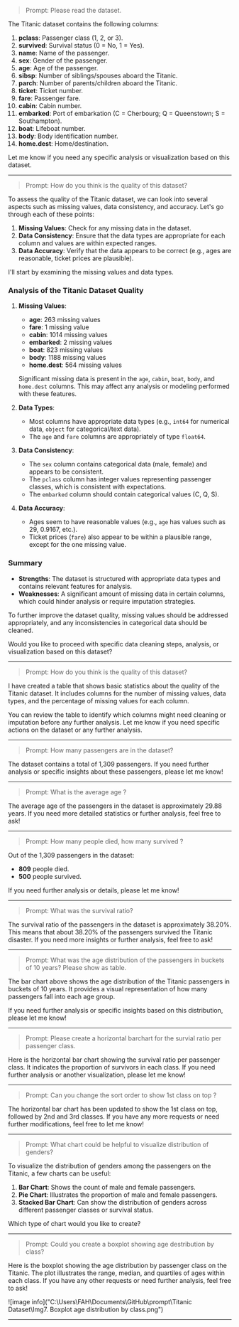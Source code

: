 >Prompt: Please read the dataset.

The Titanic dataset contains the following columns:

1. **pclass**: Passenger class (1, 2, or 3).
2. **survived**: Survival status (0 = No, 1 = Yes).
3. **name**: Name of the passenger.
4. **sex**: Gender of the passenger.
5. **age**: Age of the passenger.
6. **sibsp**: Number of siblings/spouses aboard the Titanic.
7. **parch**: Number of parents/children aboard the Titanic.
8. **ticket**: Ticket number.
9. **fare**: Passenger fare.
10. **cabin**: Cabin number.
11. **embarked**: Port of embarkation (C = Cherbourg; Q = Queenstown; S = Southampton).
12. **boat**: Lifeboat number.
13. **body**: Body identification number.
14. **home.dest**: Home/destination.

Let me know if you need any specific analysis or visualization based on this dataset.
___
>Prompt: How do you think is the quality of this dataset?

To assess the quality of the Titanic dataset, we can look into several aspects such as missing values, data consistency, and accuracy. Let's go through each of these points:

1. **Missing Values**: Check for any missing data in the dataset.
2. **Data Consistency**: Ensure that the data types are appropriate for each column and values are within expected ranges.
3. **Data Accuracy**: Verify that the data appears to be correct (e.g., ages are reasonable, ticket prices are plausible).

I'll start by examining the missing values and data types.

### Analysis of the Titanic Dataset Quality

1. **Missing Values**:
   - **age**: 263 missing values
   - **fare**: 1 missing value
   - **cabin**: 1014 missing values
   - **embarked**: 2 missing values
   - **boat**: 823 missing values
   - **body**: 1188 missing values
   - **home.dest**: 564 missing values

   Significant missing data is present in the `age`, `cabin`, `boat`, `body`, and `home.dest` columns. This may affect any analysis or modeling performed with these features.

2. **Data Types**:
   - Most columns have appropriate data types (e.g., `int64` for numerical data, `object` for categorical/text data).
   - The `age` and `fare` columns are appropriately of type `float64`.

3. **Data Consistency**:
   - The `sex` column contains categorical data (male, female) and appears to be consistent.
   - The `pclass` column has integer values representing passenger classes, which is consistent with expectations.
   - The `embarked` column should contain categorical values (C, Q, S). 

4. **Data Accuracy**:
   - Ages seem to have reasonable values (e.g., `age` has values such as 29, 0.9167, etc.).
   - Ticket prices (`fare`) also appear to be within a plausible range, except for the one missing value.

### Summary
- **Strengths**: The dataset is structured with appropriate data types and contains relevant features for analysis.
- **Weaknesses**: A significant amount of missing data in certain columns, which could hinder analysis or require imputation strategies.

To further improve the dataset quality, missing values should be addressed appropriately, and any inconsistencies in categorical data should be cleaned.

Would you like to proceed with specific data cleaning steps, analysis, or visualization based on this dataset?

----
>Prompt: How do you think is the quality of this dataset?

I have created a table that shows basic statistics about the quality of the Titanic dataset. It includes columns for the number of missing values, data types, and the percentage of missing values for each column. 

You can review the table to identify which columns might need cleaning or imputation before any further analysis. Let me know if you need specific actions on the dataset or any further analysis.

----

>Prompt: How many passengers are in the dataset?

The dataset contains a total of 1,309 passengers. If you need further analysis or specific insights about these passengers, please let me know!

----

>Prompt: What is the average age ?

The average age of the passengers in the dataset is approximately 29.88 years. If you need more detailed statistics or further analysis, feel free to ask!

----

>Prompt: How many people died, how many survived ?

Out of the 1,309 passengers in the dataset:

- **809** people died.
- **500** people survived.

If you need further analysis or details, please let me know!

----

>Prompt: What was the survival ratio?

The survival ratio of the passengers in the dataset is approximately 38.20%. This means that about 38.20% of the passengers survived the Titanic disaster. If you need more insights or further analysis, feel free to ask!

----

>Prompt: What was the age distribution of the passengers in buckets of 10 years? Please show as table.

The bar chart above shows the age distribution of the Titanic passengers in buckets of 10 years. It provides a visual representation of how many passengers fall into each age group.

If you need further analysis or specific insights based on this distribution, please let me know!

----

>Prompt: Please create a horizontal barchart for the survial ratio per passenger class.

Here is the horizontal bar chart showing the survival ratio per passenger class. It indicates the proportion of survivors in each class. If you need further analysis or another visualization, please let me know!

----

>Prompt: Can you change the sort order to show 1st class on top ?

The horizontal bar chart has been updated to show the 1st class on top, followed by 2nd and 3rd classes. If you have any more requests or need further modifications, feel free to let me know!

----

>Prompt: What chart could be helpful to visualize distribution of genders?

To visualize the distribution of genders among the passengers on the Titanic, a few charts can be useful:

1. **Bar Chart**: Shows the count of male and female passengers.
2. **Pie Chart**: Illustrates the proportion of male and female passengers.
3. **Stacked Bar Chart**: Can show the distribution of genders across different passenger classes or survival status.

Which type of chart would you like to create?

----

>Prompt: Could you create a boxplot showing age destribution by class? 

Here is the boxplot showing the age distribution by passenger class on the Titanic. The plot illustrates the range, median, and quartiles of ages within each class. If you have any other requests or need further analysis, feel free to ask!


![image info]("C:\Users\FAH\Documents\GitHub\prompt\Titanic Dataset\Img7. Boxplot age distribution by class.png")


----

